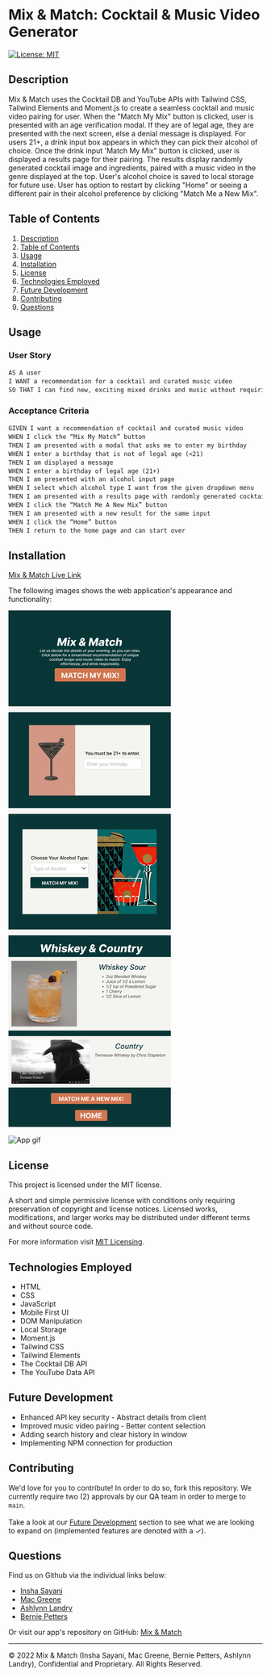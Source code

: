 # Mix & Match: Cocktail & Music Video Generator
[![License: MIT](https://img.shields.io/badge/License-MIT-yellow.svg)](https://opensource.org/licenses/MIT)

## Description

Mix & Match uses the Cocktail DB and YouTube APIs with Tailwind CSS, Tailwind Elements and Moment.js to create a seamless cocktail and music video pairing for user. When the "Match My Mix" button is clicked, user is presented with an age verification modal. If they are of legal age, they are presented with the next screen, else a denial message is displayed. For users 21+, a drink input box appears in which they can pick their alcohol of choice. Once the drink input 'Match My Mix" button is clicked, user is displayed a results page for their pairing. The results display randomly generated cocktail image and ingredients, paired with a music video in the genre displayed at the top. User's alcohol choice is saved to local storage for future use. User has option to restart by clicking "Home" or seeing a different pair in their alcohol preference by clicking "Match Me a New Mix". 

## Table of Contents
1. [Description](#description)
2. [Table of Contents](#table-of-contents)
3. [Usage](#usage)
4. [Installation](#installation)
5. [License](#license)
6. [Technologies Employed](#technologies-employed)
7. [Future Development](#future-development)
8. [Contributing](#contributing)
9. [Questions](#questions)

## Usage

### User Story

```md
AS A user
I WANT a recommendation for a cocktail and curated music video
SO THAT I can find new, exciting mixed drinks and music without requiring research
```

### Acceptance Criteria 

```md
GIVEN I want a recommendation of cocktail and curated music video  
WHEN I click the “Mix My Match” button
THEN I am presented with a modal that asks me to enter my birthday
WHEN I enter a birthday that is not of legal age (<21)
THEN I am displayed a message
WHEN I enter a birthday of legal age (21+)
THEN I am presented with an alcohol input page
WHEN I select which alcohol type I want from the given dropdown menu 
THEN I am presented with a results page with randomly generated cocktail and curated music video
WHEN I click the “Match Me A New Mix” button
THEN I am presented with a new result for the same input
WHEN I click the “Home” button 
THEN I return to the home page and can start over
```
## Installation
[Mix & Match Live Link](https://isayani.github.io/cocktail-music-generator/)

The following images shows the web application's appearance and functionality:

![Mix & Match Wireframe](./assets/images/Mix%20%26%20Match%20Wireframe.png)

![App gif](./assets/images/Mix_and_Match_Demo.gif)

## License
This project is licensed under the MIT license.

A short and simple permissive license with conditions only requiring preservation of copyright and license notices. Licensed works, modifications, and larger works may be distributed under different terms and without source code.<p />For more information visit [MIT Licensing](https://choosealicense.com/licenses/mit/).

## Technologies Employed
- HTML
- CSS
- JavaScript
- Mobile First UI
- DOM Manipulation
- Local Storage
- Moment.js
- Tailwind CSS
- Tailwind Elements
- The Cocktail DB API
- The YouTube Data API

## Future Development
- Enhanced API key security - Abstract details from client
- Improved music video pairing - Better content selection
- Adding search history and clear history in window
- Implementing NPM connection for production

## Contributing
We'd love for you to contribute! In order to do so, fork this repository. We currently require two (2) approvals by our QA team in order to merge to ```main```. <br/><br/> Take a look at our [Future Development](#future-development) section to see what we are looking to expand on (implemented features are denoted with a &check;).

## Questions
Find us on Github via the individual links below:
* [Insha Sayani](https://github.com/isayani)<br>
* [Mac Greene](https://github.com/macgreene14)<br>
* [Ashlynn Landry](https://github.com/ashclandry)<br>
* [Bernie Petters](https://github.com/bp4924)

Or visit our app's repository on GitHub:
[Mix & Match](https://github.com/isayani/cocktail-music-generator)

- - -
© 2022 Mix & Match (Insha Sayani, Mac Greene, Bernie Petters, Ashlynn Landry), Confidential and Proprietary. All Rights Reserved.
